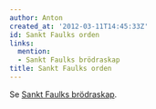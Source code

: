 ```yaml
---
author: Anton
created_at: '2012-03-11T14:45:33Z'
id: Sankt Faulks orden
links:
  mention:
  - Sankt Faulks brödraskap
title: Sankt Faulks orden
---
```


Se [Sankt Faulks brödraskap].

  [Sankt Faulks brödraskap]: Sankt_Faulks_brödraskap
